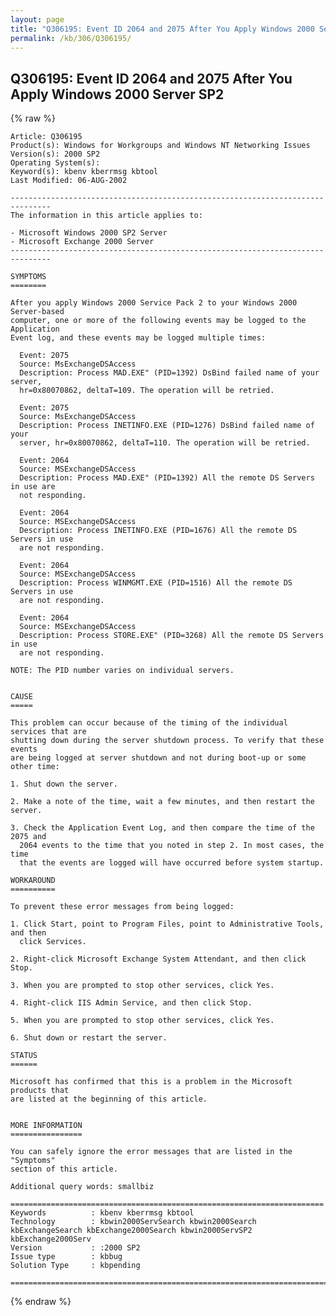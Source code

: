 ```yaml
---
layout: page
title: "Q306195: Event ID 2064 and 2075 After You Apply Windows 2000 Server SP2"
permalink: /kb/306/Q306195/
---
```


## Q306195: Event ID 2064 and 2075 After You Apply Windows 2000 Server SP2

{% raw %}

	Article: Q306195
	Product(s): Windows for Workgroups and Windows NT Networking Issues
	Version(s): 2000 SP2
	Operating System(s): 
	Keyword(s): kbenv kberrmsg kbtool
	Last Modified: 06-AUG-2002
	
	-------------------------------------------------------------------------------
	The information in this article applies to:
	
	- Microsoft Windows 2000 SP2 Server 
	- Microsoft Exchange 2000 Server 
	-------------------------------------------------------------------------------
	
	SYMPTOMS
	========
	
	After you apply Windows 2000 Service Pack 2 to your Windows 2000 Server-based
	computer, one or more of the following events may be logged to the Application
	Event log, and these events may be logged multiple times:
	
	  Event: 2075
	  Source: MsExchangeDSAccess
	  Description: Process MAD.EXE" (PID=1392) DsBind failed name of your server,
	  hr=0x80070862, deltaT=109. The operation will be retried.
	
	  Event: 2075
	  Source: MsExchangeDSAccess
	  Description: Process INETINFO.EXE (PID=1276) DsBind failed name of your
	  server, hr=0x80070862, deltaT=110. The operation will be retried.
	
	  Event: 2064
	  Source: MSExchangeDSAccess
	  Description: Process MAD.EXE" (PID=1392) All the remote DS Servers in use are
	  not responding.
	
	  Event: 2064
	  Source: MSExchangeDSAccess
	  Description: Process INETINFO.EXE (PID=1676) All the remote DS Servers in use
	  are not responding.
	
	  Event: 2064
	  Source: MSExchangeDSAccess
	  Description: Process WINMGMT.EXE (PID=1516) All the remote DS Servers in use
	  are not responding.
	
	  Event: 2064
	  Source: MSExchangeDSAccess
	  Description: Process STORE.EXE" (PID=3268) All the remote DS Servers in use
	  are not responding.
	
	NOTE: The PID number varies on individual servers.
	
	
	CAUSE
	=====
	
	This problem can occur because of the timing of the individual services that are
	shutting down during the server shutdown process. To verify that these events
	are being logged at server shutdown and not during boot-up or some other time:
	
	1. Shut down the server.
	
	2. Make a note of the time, wait a few minutes, and then restart the server.
	
	3. Check the Application Event Log, and then compare the time of the 2075 and
	  2064 events to the time that you noted in step 2. In most cases, the time
	  that the events are logged will have occurred before system startup.
	
	WORKAROUND
	==========
	
	To prevent these error messages from being logged:
	
	1. Click Start, point to Program Files, point to Administrative Tools, and then
	  click Services.
	
	2. Right-click Microsoft Exchange System Attendant, and then click Stop.
	
	3. When you are prompted to stop other services, click Yes.
	
	4. Right-click IIS Admin Service, and then click Stop.
	
	5. When you are prompted to stop other services, click Yes.
	
	6. Shut down or restart the server.
	
	STATUS
	======
	
	Microsoft has confirmed that this is a problem in the Microsoft products that
	are listed at the beginning of this article.
	
	
	MORE INFORMATION
	================
	
	You can safely ignore the error messages that are listed in the "Symptoms"
	section of this article.
	
	Additional query words: smallbiz
	
	======================================================================
	Keywords          : kbenv kberrmsg kbtool 
	Technology        : kbwin2000ServSearch kbwin2000Search kbExchangeSearch kbExchange2000Search kbwin2000ServSP2 kbExchange2000Serv
	Version           : :2000 SP2
	Issue type        : kbbug
	Solution Type     : kbpending
	
	=============================================================================
	

{% endraw %}
